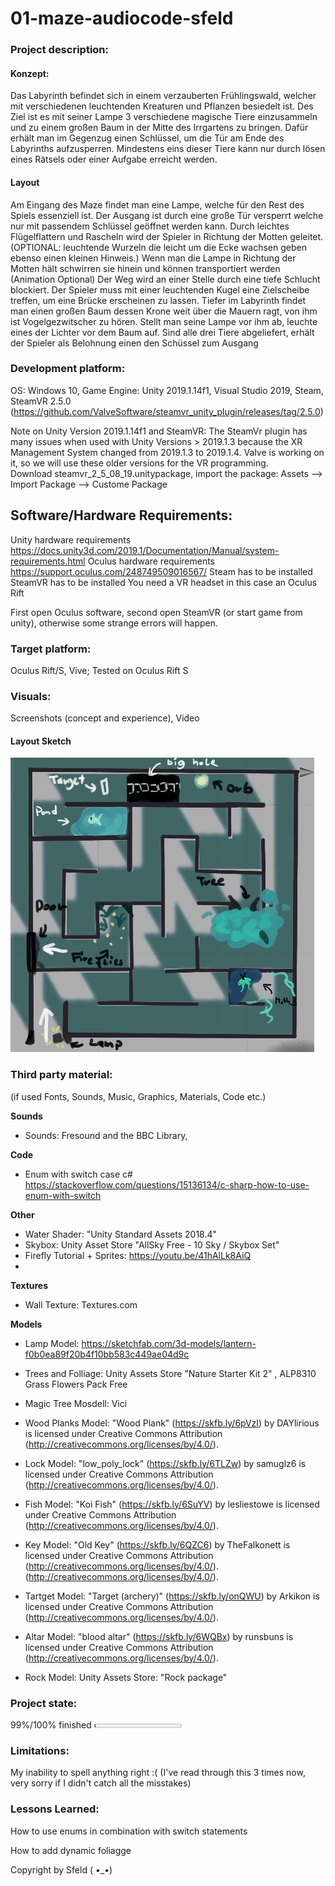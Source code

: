 # 01-maze-audiocode-sfeld

### Project description: 
#### Konzept: 
Das Labyrinth befindet sich in einem verzauberten Frühlingswald, welcher mit verschiedenen leuchtenden Kreaturen und Pflanzen besiedelt ist. Des Ziel ist es mit seiner Lampe 3 verschiedene magische Tiere einzusammeln und zu einem großen Baum in der Mitte des Irrgartens zu bringen. Dafür erhält man im Gegenzug einen Schlüssel, um die Tür am Ende des Labyrinths aufzusperren. Mindestens eins dieser Tiere kann nur durch lösen eines Rätsels oder einer Aufgabe erreicht werden.
#### Layout 
Am Eingang des Maze findet man eine Lampe, welche für den Rest des Spiels essenziell ist. Der Ausgang ist durch eine große Tür versperrt welche nur mit passendem Schlüssel geöffnet werden kann.
Durch leichtes Flügelflattern und Rascheln wird der Spieler in Richtung der Motten geleitet. (OPTIONAL: leuchtende Wurzeln die leicht um die Ecke wachsen geben ebenso einen kleinen Hinweis.) Wenn man die Lampe in Richtung der Motten hält schwirren sie hinein und können transportiert werden (Animation Optional)
Der Weg wird an einer Stelle durch eine tiefe Schlucht blockiert. Der Spieler muss mit einer leuchtenden Kugel eine Zielscheibe treffen, um eine Brücke erscheinen zu lassen.
Tiefer im Labyrinth findet man einen großen Baum dessen Krone weit über die Mauern ragt, von ihm ist Vogelgezwitscher zu hören. Stellt man seine Lampe vor ihm ab, leuchte eines der Lichter vor dem Baum auf.
Sind alle drei Tiere abgeliefert, erhält der Spieler als Belohnung einen den Schüssel zum Ausgang 


### Development platform: 
OS: Windows 10, Game Engine: Unity 2019.1.14f1, Visual Studio 2019, Steam,  
SteamVR 2.5.0 (https://github.com/ValveSoftware/steamvr_unity_plugin/releases/tag/2.5.0)

Note on Unity Version 2019.1.14f1 and SteamVR: The SteamVr plugin has many issues when used with Unity Versions > 2019.1.3 because the XR Management System changed from 2019.1.3 to 2019.1.4. Valve is working on it, so we will use these older versions for the VR programming.  
Download steamvr_2_5_08_19.unitypackage, import the package: Assets --> Import Package --> Custome Package

## Software/Hardware Requirements: 
Unity hardware requirements https://docs.unity3d.com/2019.1/Documentation/Manual/system-requirements.html 
Oculus hardware requirements https://support.oculus.com/248749509016567/
Steam has to be installed
SteamVR has to be installed
You need a VR headset in this case an Oculus Rift

First open Oculus software, second open SteamVR (or start game from unity), otherwise some strange errors will happen. 


### Target platform: 
Oculus Rift/S, Vive; 
Tested on Oculus Rift S

### Visuals: 
Screenshots (concept and experience), Video
#### Layout Sketch
![screenshot](https://github.com/4ahmnm2021-G3-G4/01-maze-audiocode-sfeld/blob/AudioSources/layout.png?raw=true)

### Third party material: 
(if used Fonts, Sounds, Music, Graphics, Materials, Code etc.)


**Sounds** 

 - Sounds: Fresound and the BBC Library,

**Code**

 - Enum with switch case c# https://stackoverflow.com/questions/15136134/c-sharp-how-to-use-enum-with-switch

**Other** 
 - Water Shader: "Unity Standard Assets 2018.4" 
 -   Skybox: Unity Asset Store "AllSky Free - 10 Sky / Skybox Set"
- Firefly Tutorial + Sprites: https://youtu.be/41hAlLk8AiQ
- 
**Textures** 
 - Wall Texture: Textures.com

**Models**
 - Lamp Model:  https://sketchfab.com/3d-models/lantern-f0b0ea89f20b4f10bb583c449ae04d9c
 - Trees and Folliage: Unity Assets Store "Nature Starter Kit 2" ,
   ALP8310 Grass Flowers Pack Free
 

 - Magic Tree Mosdell: Vici
 - Wood Planks Model: "Wood Plank" (https://skfb.ly/6pVzI) by DAYlirious is
   licensed under Creative Commons Attribution
   (http://creativecommons.org/licenses/by/4.0/).
 - Lock Model: "low_poly_lock" (https://skfb.ly/6TLZw) by samuglz6 is
   licensed under Creative Commons Attribution
   (http://creativecommons.org/licenses/by/4.0/).
 - Fish Model: "Koi Fish" (https://skfb.ly/6SuYV) by lesliestowe is
   licensed under Creative Commons Attribution
   (http://creativecommons.org/licenses/by/4.0/).
 - Key Model: "Old Key" (https://skfb.ly/6QZC6) by TheFalkonett is
   licensed under Creative Commons Attribution
   (http://creativecommons.org/licenses/by/4.0/).
   (http://creativecommons.org/licenses/by/4.0/).
 - Tartget Model: "Target (archery)" (https://skfb.ly/onQWU) by Arkikon
   is licensed under Creative Commons Attribution
   (http://creativecommons.org/licenses/by/4.0/).
 - Altar Model: "blood altar" (https://skfb.ly/6WQBx) by runsbuns is
   licensed under Creative Commons Attribution
   (http://creativecommons.org/licenses/by/4.0/).
 - Rock Model: Unity Assets Store: "Rock package"


### Project state: 
99%/100% finished
<progress max="100" value="2"></progress>

### Limitations: 
My inability to spell anything right :( 
(I've read through this 3 times now, very sorry if I didn't catch all the misstakes)

### Lessons Learned: 
How to use enums in combination with switch statements

How to add dynamic foliagge


Copyright by Sfeld ( •_•)
